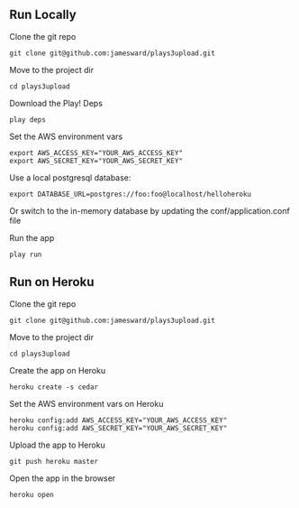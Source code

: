 Run Locally
-----------

Clone the git repo

    git clone git@github.com:jamesward/plays3upload.git

Move to the project dir

    cd plays3upload

Download the Play! Deps

    play deps

Set the AWS environment vars

    export AWS_ACCESS_KEY="YOUR_AWS_ACCESS_KEY"
    export AWS_SECRET_KEY="YOUR_AWS_SECRET_KEY"

Use a local postgresql database:

    export DATABASE_URL=postgres://foo:foo@localhost/helloheroku

Or switch to the in-memory database by updating the conf/application.conf file

Run the app

    play run


Run on Heroku
-------------

Clone the git repo

    git clone git@github.com:jamesward/plays3upload.git

Move to the project dir

    cd plays3upload

Create the app on Heroku

    heroku create -s cedar

Set the AWS environment vars on Heroku

    heroku config:add AWS_ACCESS_KEY="YOUR_AWS_ACCESS_KEY"
    heroku config:add AWS_SECRET_KEY="YOUR_AWS_SECRET_KEY"

Upload the app to Heroku

    git push heroku master

Open the app in the browser

    heroku open

